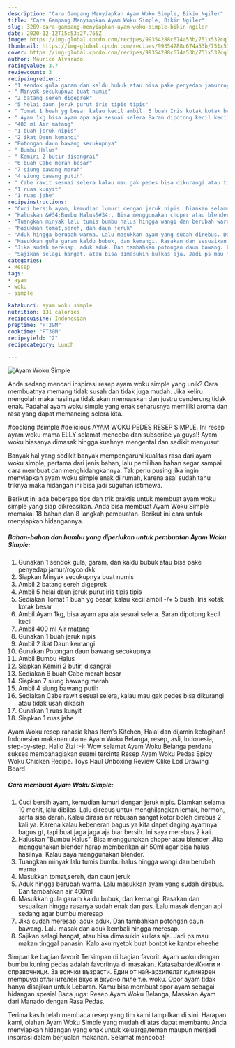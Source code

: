 ```yaml
---
description: "Cara Gampang Menyiapkan Ayam Woku Simple, Bikin Ngiler"
title: "Cara Gampang Menyiapkan Ayam Woku Simple, Bikin Ngiler"
slug: 3269-cara-gampang-menyiapkan-ayam-woku-simple-bikin-ngiler
date: 2020-12-12T15:53:27.765Z
image: https://img-global.cpcdn.com/recipes/99354288c674a53b/751x532cq70/ayam-woku-simple-foto-resep-utama.jpg
thumbnail: https://img-global.cpcdn.com/recipes/99354288c674a53b/751x532cq70/ayam-woku-simple-foto-resep-utama.jpg
cover: https://img-global.cpcdn.com/recipes/99354288c674a53b/751x532cq70/ayam-woku-simple-foto-resep-utama.jpg
author: Maurice Alvarado
ratingvalue: 3.7
reviewcount: 3
recipeingredient:
- "1 sendok gula garam dan kaldu bubuk atau bisa pake penyedap jamurroyco dkk"
- " Minyak secukupnya buat numis"
- "2 batang sereh digeprek"
- "5 helai daun jeruk purut iris tipis tipis"
- " Tomat 1 buah yg besar kalau kecil ambil  5 buah Iris kotak kotak besar"
- " Ayam 1kg bisa ayam apa aja sesuai selera Saran dipotong kecil kecil"
- "400 ml Air matang"
- "1 buah jeruk nipis"
- "2 ikat Daun kemangi"
- "Potongan daun bawang secukupnya"
- " Bumbu Halus"
- " Kemiri 2 butir disangrai"
- "6 buah Cabe merah besar"
- "7 siung bawang merah"
- "4 siung bawang putih"
- " Cabe rawit sesuai selera kalau mau gak pedes bisa dikurangi atau tidak usah dikasih"
- "1 ruas kunyit"
- "1 ruas jahe"
recipeinstructions:
- "Cuci bersih ayam, kemudian lumuri dengan jeruk nipis. Diamkan selama 10 menit, lalu dibilas. Lalu direbus untuk menghilangkan lemak, hormon, serta sisa darah. Kalau dirasa air rebusan sangat kotor boleh direbus 2 kali ya. Karena kalau kebeneran bagus ya kita dapet daging ayamnya bagus gt, tapi buat jaga jaga aja biar bersih. Ini saya merebus 2 kali."
- "Haluskan &#34;Bumbu Halus&#34;. Bisa menggunakan choper atau blender. Jika menggunakan blender harap memberikan air 50ml agar bisa halus hasilnya. Kalau saya menggunakan blender."
- "Tuangkan minyak lalu tumis bumbu halus hingga wangi dan berubah warna"
- "Masukkan tomat,sereh, dan daun jeruk"
- "Aduk hingga berubah warna. Lalu masukkan ayam yang sudah direbus. Dan tambahkan air 400ml"
- "Masukkan gula garam kaldu bubuk, dan kemangi. Rasakan dan sesuaikan hingga rasanya sudah enak dan pas. Lalu masak dengan api sedang agar bumbu meresap"
- "Jika sudah meresap, aduk aduk. Dan tambahkan potongan daun bawang. Lalu masak dan aduk kembali hingga meresap."
- "Sajikan selagi hangat, atau bisa dimasukin kulkas aja. Jadi ps mau makan tinggal panasin. Kalo aku nyetok buat bontot ke kantor eheehe"
categories:
- Resep
tags:
- ayam
- woku
- simple

katakunci: ayam woku simple 
nutrition: 131 calories
recipecuisine: Indonesian
preptime: "PT29M"
cooktime: "PT30M"
recipeyield: "2"
recipecategory: Lunch

---
```



![Ayam Woku Simple](https://img-global.cpcdn.com/recipes/99354288c674a53b/751x532cq70/ayam-woku-simple-foto-resep-utama.jpg)

Anda sedang mencari inspirasi resep ayam woku simple yang unik? Cara membuatnya memang tidak susah dan tidak juga mudah. Jika keliru mengolah maka hasilnya tidak akan memuaskan dan justru cenderung tidak enak. Padahal ayam woku simple yang enak seharusnya memiliki aroma dan rasa yang dapat memancing selera kita.

#cooking #simple #delicious AYAM WOKU PEDES RESEP SIMPLE. Ini resep ayam woku mama ELLY selamat mencoba dan subscribe ya guys!! Ayam woku biasanya dimasak hingga kuahnya mengental dan sedikit menyusut.

Banyak hal yang sedikit banyak mempengaruhi kualitas rasa dari ayam woku simple, pertama dari jenis bahan, lalu pemilihan bahan segar sampai cara membuat dan menghidangkannya. Tak perlu pusing jika ingin menyiapkan ayam woku simple enak di rumah, karena asal sudah tahu triknya maka hidangan ini bisa jadi suguhan istimewa.


Berikut ini ada beberapa tips dan trik praktis untuk membuat ayam woku simple yang siap dikreasikan. Anda bisa membuat Ayam Woku Simple memakai 18 bahan dan 8 langkah pembuatan. Berikut ini cara untuk menyiapkan hidangannya.

<!--inarticleads1-->

##### Bahan-bahan dan bumbu yang diperlukan untuk pembuatan Ayam Woku Simple:

1. Gunakan 1 sendok gula, garam, dan kaldu bubuk atau bisa pake penyedap jamur/royco dkk
1. Siapkan  Minyak secukupnya buat numis
1. Ambil 2 batang sereh digeprek
1. Ambil 5 helai daun jeruk purut iris tipis tipis
1. Sediakan  Tomat 1 buah yg besar, kalau kecil ambil -/+ 5 buah. Iris kotak kotak besar
1. Ambil  Ayam 1kg, bisa ayam apa aja sesuai selera. Saran dipotong kecil kecil
1. Ambil 400 ml Air matang
1. Gunakan 1 buah jeruk nipis
1. Ambil 2 ikat Daun kemangi
1. Gunakan Potongan daun bawang secukupnya
1. Ambil  Bumbu Halus
1. Siapkan  Kemiri 2 butir, disangrai
1. Sediakan 6 buah Cabe merah besar
1. Siapkan 7 siung bawang merah
1. Ambil 4 siung bawang putih
1. Sediakan  Cabe rawit sesuai selera, kalau mau gak pedes bisa dikurangi atau tidak usah dikasih
1. Gunakan 1 ruas kunyit
1. Siapkan 1 ruas jahe


Ayam Woku resep rahasia khas Item&#39;s Kitchen, Halal dan dijamin ketagihan! Indonesian makanan utama Ayam Woku Belanga, resep, asli, Indonesia, step-by-step. Hallo Zizi :-): Wow selamat Ayam Woku Belanga perdana sukses membahagiakan suami tercinta  Resep Ayam Woku Pedas Spicy Woku Chicken Recipe. Toys Haul Unboxing Review Olike Lcd Drawing Board. 

<!--inarticleads2-->

##### Cara membuat Ayam Woku Simple:

1. Cuci bersih ayam, kemudian lumuri dengan jeruk nipis. Diamkan selama 10 menit, lalu dibilas. Lalu direbus untuk menghilangkan lemak, hormon, serta sisa darah. Kalau dirasa air rebusan sangat kotor boleh direbus 2 kali ya. Karena kalau kebeneran bagus ya kita dapet daging ayamnya bagus gt, tapi buat jaga jaga aja biar bersih. Ini saya merebus 2 kali.
1. Haluskan &#34;Bumbu Halus&#34;. Bisa menggunakan choper atau blender. Jika menggunakan blender harap memberikan air 50ml agar bisa halus hasilnya. Kalau saya menggunakan blender.
1. Tuangkan minyak lalu tumis bumbu halus hingga wangi dan berubah warna
1. Masukkan tomat,sereh, dan daun jeruk
1. Aduk hingga berubah warna. Lalu masukkan ayam yang sudah direbus. Dan tambahkan air 400ml
1. Masukkan gula garam kaldu bubuk, dan kemangi. Rasakan dan sesuaikan hingga rasanya sudah enak dan pas. Lalu masak dengan api sedang agar bumbu meresap
1. Jika sudah meresap, aduk aduk. Dan tambahkan potongan daun bawang. Lalu masak dan aduk kembali hingga meresap.
1. Sajikan selagi hangat, atau bisa dimasukin kulkas aja. Jadi ps mau makan tinggal panasin. Kalo aku nyetok buat bontot ke kantor eheehe


Simpan ke bagian favorit Tersimpan di bagian favorit. Ayam woku dengan bumbu kuning pedas adalah favoritnya di masakan. KatasabardevКниги и справочници. За всички възрасти. Един от най-архипелаг кулинарен mempuyai отличителен вкус и вкусно пиле т.е. woku. Opor ayam tidak hanya disajikan untuk Lebaran. Kamu bisa membuat opor ayam sebagai hidangan spesial Baca juga: Resep Ayam Woku Belanga, Masakan Ayam dari Manado dengan Rasa Pedas. 

Terima kasih telah membaca resep yang tim kami tampilkan di sini. Harapan kami, olahan Ayam Woku Simple yang mudah di atas dapat membantu Anda menyiapkan hidangan yang enak untuk keluarga/teman maupun menjadi inspirasi dalam berjualan makanan. Selamat mencoba!
